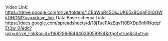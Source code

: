 Video Link:  https://drive.google.com/drive/folders/1CEqWbR45OsJUK65xBQqpF0lOGWkDHGNf?usp=drive_link
Data Base schema Link: https://docs.google.com/spreadsheets/d/18jTuePAzEqvTt0BXDp9nMNqdzfEt3w_0/edit?usp=drive_link&ouid=116829668464636059924&rtpof=true&sd=true


